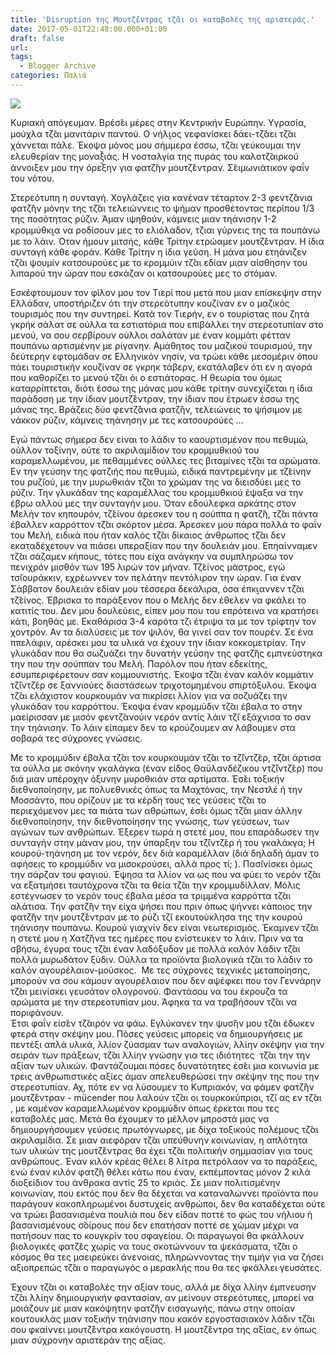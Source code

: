 ```yaml
---
title: 'Disruption της Μουτζ̆έντρας τζ̆αι οι καταβολές της αριστεράς.'
date: 2017-05-01T22:48:00.000+01:00
draft: false
url: 
tags:
  - Blogger Archive
categories: Παλιά
---
```


[![](https://blogger.googleusercontent.com/img/b/R29vZ2xl/AVvXsEgS7OoS0ka0BAdhcU71XkqugmooYhe7IeenhchTuYhTDyUMTdOd7Y-Ewoas30OLCgEoCPJi-5ZYClvtOXUTZNF8hc8Avn9tU9x-WFHLGOLEnEQsCC6LV9gPCiaXCEVkY7HRLqW3lwih_H4/s320/Capture+d%25E2%2580%2599e%25CC%2581cran+2017-05-01+a%25CC%2580+23.45.45.png)](https://blogger.googleusercontent.com/img/b/R29vZ2xl/AVvXsEgS7OoS0ka0BAdhcU71XkqugmooYhe7IeenhchTuYhTDyUMTdOd7Y-Ewoas30OLCgEoCPJi-5ZYClvtOXUTZNF8hc8Avn9tU9x-WFHLGOLEnEQsCC6LV9gPCiaXCEVkY7HRLqW3lwih_H4/s1600/Capture+d%25E2%2580%2599e%25CC%2581cran+2017-05-01+a%25CC%2580+23.45.45.png)

  
  
Κυριακή απόγευμαν. Βρέσ̆ει μέρες στην Κεντρικήν Ευρώπην. Υγρασία, μούχλα τζ̆αι μανιτάριν παντού. Ο νήλι̮ος νεφανίσκει δάει-τζ̆άει τζ̆αι χάννεται πάλε. Έκοψα μόνος μου σήμμερα έσσω, τζ̆αι γεύκουμαι την ελευθερίαν της μοναξ̮̆ιάς. Η νοσταλγία της πυράς του καλοτζ̆αιρκού άννοιξεν μου την όρεξην για φατζ̆ην μουτζ̆έντραν. Σ̆ειμωνιάτικον φαΐν του νότου.  
  
Στερεότυπη η συνταγή. Χογλάζεις για κανέναν τέταρτον 2-3 φεντζ̆άνια φατζ̆ήν μόνην της τζ̆αι τελειώννεις το ψήμαν προσθέτοντας περίπου 1/3 της ποσότητας ρύζιν. Άμαν ιψηθούν, κάμνεις μιαν τηάνισην 1-2 κρομμύθκι̮α να ροδίσουν μες το ελιόλαδον, τζιαι γύρνεις της τα πουπάνω με το λάιν. Όταν ήμουν μιτσής, κάθε Τρίτην ετρώαμεν μουτζ̆έντραν. Η ίδια συνταγή κάθε φοράν. Κάθε Τρίτην η ίδια γεύση. Η μάνα μου ετηάνιζεν τζ̆αι ψουμίν κατσουρούες με το κρομμύιν τζ̆αι εδίαν μιαν αίσθησην του λιπαρού την ώραν που εσκάζαν οι κατσουρούες μες το στόμαν.  
  
Εσκέφτουμουν τον φίλον μου τον Τιερί που μετά που μιαν επίσκεψην στην Ελλάδαν, υποστήριζεν ότι την στερεότυπην κουζίναν εν ο μαζικός τουρισμός που την συντηρεί. Κατά τον Τιερήν, εν ο τουρίστας που ζητά γκρήκ σάλατ σε ούλλα τα εστιατόρια που επιβάλλει την στερεοτυπίαν στο μενού, να σου σερβίρουν ούλλοι σαλάταν με έναν κομμάτι φέτταν πουπάνω αρτισμένην με ρίγανην. Αμάθητος του μαζικού τουρισμού, την δεύτερην εφτομάδαν σε Ελληνικόν νησίν, να τρώει κάθε μεσομέριν όπου πάει τουριστικήν κουζίναν σε γκρηκ τάβερν, εκατάλαβεν ότι εν η αγορά που καθορίζει το μενού τζ̆αι όι ο εστιάτορας. Η θεωρία του όμως καταρρίπτεται, διότι έσσω της μάνας μου κάθε τρίτην συνεχίζεται η ίδια παράδοση με την ίδιαν μουτζ̆έντραν, την ίδιαν που έτρωεν έσσω της μάνας της. Βράζεις δύο φεντζ̆άνια φατζ̆ήν, τελειώνεις το ψήσιμον με νάκκον ρύζιν, κάμνεις τηάνησην με τες κατσουρούες ...  
  
Εγώ πάντως σήμερα δεν είναι το λάδιν το καουρτισμένον που πεθυμώ, ούλλον τοξίνην, ούτε το ακριλαμίδιον του κρομμυθκιού του καραμελλωμένου, με πεθαμμένες ούλλες τες βιταμίνες τζ̆αι τα αρώματα. Εν την γεύσην της φατζιής που πεθυμώ, ειδικά παντρεμένην με τζ̆είνην του ρυζ̆ιού, με την μυρωθκιάν τζ̆αι το χρώμαν της να διεισδύει μες το ρύζιν. Την γλυκάδαν της καραμέλλας του κρομμυθκιού έψαξα να την έβρω αλλού μες την συνταγήν μου. Όταν εδούλεφκα αρκάτης στον Μελήν τον κηπουρόν, τζ̆είνου άρεσκεν του η σούππα η φατζ̆ή, τζ̆αι πάντα έβαλλεν καρρόττον τζ̆αι σκόρτον μέσα. Άρεσκεν μου πάρα πολλά το φαΐν του Μελή, ειδικά που ήταν καλός τζ̆αι δίκαιος άνθρωπος τζ̆αι δεν εκαταδέχετουν να πιάσει υπεραξίαν που την δουλειάν μου. Επηαίνναμεν τζ̆αι σάζαμεν κήπους, τότες που είχα ανάγκην να συμπληρώσω τον πενιχρόν μισθόν των 195 λιρών τον μήναν. Τζ̆είνος μάστρος, εγώ τσ̆ιουράκκιν, εχρέωννεν τον πελάτην πεντόλιρον την ώραν. Για έναν Σάββατον δουλειάν εδίαν μου τέσσερα δεκάλιρα, όσα έπκι̮αννεν τζ̆αι τζ̆είνος. Έβρισκα το παράξενον που ο Μελής δεν έθελεν να φκάλει το κατιτίς του. Δεν μου δουλεύεις, είπεν μου που του επρότεινα να κρατήσει κάτι, βοηθάς με. Εκαθάρισα 3-4 καρότα τζι έτριψα τα με τον τρίφτην τον χοντρόν. Αν τα διαλύσεις με τον ψιλόν, θα γινεί σαν τον πουρέν. Σε ένα ππελάφιν, αρέσκει μου τα υλικά να έχουν την ίδιαν κοκκομετρίαν. Την γλυκάδαν που θα σωζυάζει την δυνατήν γεύσην της φατζ̆ής εμπνεύστηκα την που την σούππαν του Μελή. Παρόλον που ήταν εδεκίτης, εσυμπεριφέρετουν σαν κομμουνιστής. Έκοψα τζ̆αι έναν καλόν κομμάτιν τζ̆ίντζ̆ερ σε ξαννιούες διαστάσεων τριχοτομημένου σπιρτόξυλου. Έκοψα τζ̆αι ελάχιστον κουρκουμάν να πικρίσει λλίον για να σοζυάζει την γλυκάδαν του καρρόττου. Έκοψα έναν κρομμύδιν τζ̆αι έβαλα το στην μαείρισσαν με μισόν φεντζ̆ανούιν νερόν αντίς λάιν τζ̆ι εξάχνισα το σαν την τηάνισην. Το λάιν είπαμεν δεν το κρούζουμεν αν λάβουμεν στα σοβαρά τες σύχρονες γνώσεις.  
  
  
Με το κρομμύδιν έβαλα τζ̆αι τον κουρκουμάν τζ̆αι το τζ̆ίντζ̆ερ, τζ̆αι άρτισα τα ούλλα με σκόνην γκαλάγκα (έναν είδος Θαϋλανδέζικου ντζ̆ίντζ̆ερ) που διά μιαν υπέροχην όξυνην μυροθκιάν στα αρτίματα. Έσ̆ει τοξικήν διεθνοποίησην, με πολυεθνικές όπως τα Μαχτόνας, την Νεστλέ ή την Μοσσάντο, που ορίζουν με τα κέρδη τους τες γεύσεις τζ̆αι το περιεχόμενον μες τα πιάτα των αθρώπων, έσ̆ει όμως τζ̆αι μιαν άλλην διεθνοποίησην, την διεθνοποίησην της γνώσης, των γεύσεων, των αγώνων των ανθρώπων. Έξερεν τωρά η στετέ μου, που επαράδωσεν την συνταγήν στην μάναν μου, την ύπαρξην του τζ̆ίντζ̆ερ ή του γκαλάκγα; Η κουρού-τηάνηση με τον νερόν, δεν διά καραμέλλαν (διά δηλαδή άμαν το αφήσεις το κρομμύδιν να μισοκρούσει, αλλά προς τί; ). Πασ̆ινίσκει όμως την σάρζαν του φαγιού. Έψησα τα λλίον να ως που να φύει το νερόν τζ̆αι να εξατμήσει ταυτόχρονα τζ̆αι τα θεία τζ̆αι την κρομμυδίλλαν. Μόλις εστέγνωσεν το νερόν τους έβαλα μέσα τα τριμμένα καρρόττα τζ̆αι αλάτισα. Την φατζ̆ήν την είχα ψήσει που πριν όπως ψήννει κάποιος την φατζ̆ήν την μουτζ̆έντραν με το ρύζι τζ̆ι εκουτούκλησα της την κουρού τηάνισην πουπάνω. Κουρού γιαχνίν δεν είναι νεωτερισμός. Έκαμνεν τζ̆αι η στετέ μου η Χατζ̆ήνα τες ημέρες που ενίστευκεν το λάιν. Πριν να τα σβήσω, έγυρα τους τζ̆αι έναν λαδόξυδον με πολλά καλόν λάδιν τζ̆αι πολλά μυρωδάτον ξύδιν. Ούλλα τα προϊόντα βιολογικά τζ̆αι το λάδιν το καλόν αγουρέλαιον-μούσκος.  Με τες σύχρονες τεχνικές μεταποίησης, μπορούν να σου κάμουν αγουρέλαιον που δεν αψέφκει που τον Γεννάρην τζ̆αι μεινίσκει γευσάτον ολογρονού. Φαντάσου να του έκρουζα τα αρώματα με την στερεοτυπίαν μου. Άφηκα τα να τραβήσουν τζ̆αι να ποριφάνουν.  
Έτσι φαΐν είσ̆εν τζ̆αιρόν να φάω. Εγλύκανεν την ψυσ̆ήν μου τζ̆αι έδωκεν φτερά στην σκέψην μου. Πόσες γεύσεις μπορείς να δημιουργήσεις με πεντέξι απλά υλικά, λλίον ζύασμαν των αναλογιών, λλίην σκέψην για την σειράν των πράξεων, τζ̆αι λλίην γνώσην για τες ιδιότητες  τζ̆αι την την αξίαν των υλικών. Φαντάζουμαι πόσες δυνατότητες έσ̆ει μια κοινωνία με τρεις ανθρωπιστικές αξίες άμαν απελευθερώσει την σκέψην της που την στερεοτυπίαν. Αχ, πότε εν να λύσουμεν το Κυπριακόν, να φάμεν φατζ̆ήν μουτζ̆έντραν - mücender που λαλούν τζ̆αι οι τουρκοκύπριοι, τζ̆ι ας εν τζ̆αι , με καμένον καραμελλωμένον κρομμύδιν όπως έρκεται που τες καταβολές μας. Μετά θα έχουμεν το μέλλον μπροστά μας να δημιουργήσουμεν γεύσεις πρωτόγνωρες, με δίχα τοξικούς πολέμους τζ̆αι ακριλαμίδια. Σε μιαν αιεφόραν τζ̆αι υπεύθυνην κοινωνίαν, η απλότητα των υλικών της μουτζ̆έντρας θα έχει τζ̆αι πολιτικήν σημμασίαν για τους ανθρώπους. Έναν κιλόν κρέας θέλει 8 λίτρα πετρόλαον να το παράξεις, ενώ έναν κιλόν φατζ̆ή θέλει κάτω που έναν, εκπέμποντας μόνον 2 κιλά διοξείδιον του άνθρακα αντίς 25 το κριάς. Σε μιαν πολιτισμένην κοινωνίαν, που εκτός που δεν θα δέχεται να καταναλώννει προϊόντα που παράγουν κακοπληρωμένοι δυστυχείς ανθρώποι, δεν θα καταδέχεται ούτε να τρώει βασανισμένα πουλιά που δεν είδαν ποττέ το φώς του νήλιου ή βασανισμένους σ̆οίρους που δεν επατήσαν ποττέ σε χώμαν μέχρι να πατήσουν πας το κουγκρίν του σφαγείου. Οι παραγωγοί θα φκάλλουν βιολογικές φατζ̆ές χωρίς να τους σκοτώννουν τα ψεκάσματα, τζ̆αι ο κόσμος θα τες μαειρεύκει άνενοιας, πληρώννοντας την τιμήν για να ζήσει αξιοπρεπώς τζ̆αι ο παραγωγός ο μερακλής που θα τες φκάλλει γευσάτες.  
  
Έχουν τζ̆αι οι καταβολές την αξίαν τους, αλλά με δίχα λλίην έμπνευσην τζ̆αι λλίην δημιουργικήν φαντασίαν, αν μείνουν στερεότυπες, μπορεί να μοιάζουν με μιαν κακόψητην φατζ̆ήν εισαγωγής, πάνω στην οποίαν κουτουκλάς μιαν τοξικήν τηάνισην που κακόν εργοστασιακόν λάδιν τζ̆αι σου φκαίννει μουτζ̆έντρα κακόγουστη. Η μουτζ̆έντρα της αξίας, εν όπως μιαν σύχρονην αριστεράν της αξίας.
